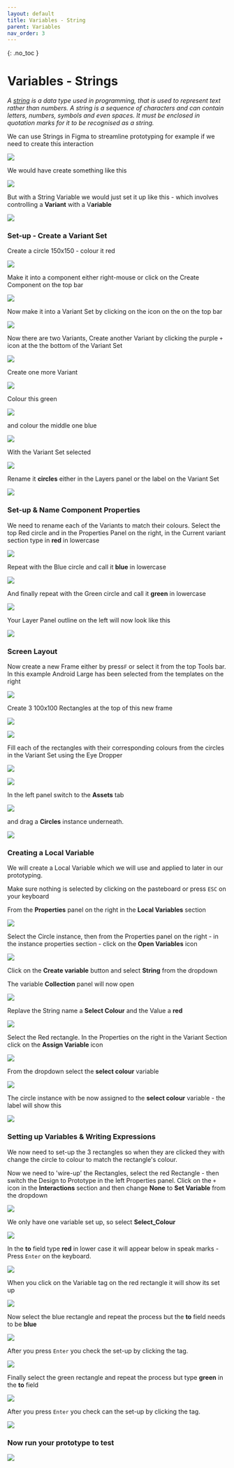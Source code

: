 ```yaml
---
layout: default
title: Variables - String
parent: Variables
nav_order: 3
---
```


{: .no_toc }

# Variables - Strings

*A [string](https://developer.silverfin.com/docs/what-is-a-string) is a data type used in programming, that is used to represent text rather than numbers. A string is a sequence of characters and can contain letters, numbers, symbols and even spaces. It must be enclosed in quotation marks for it to be recognised as a string.*

We can use Strings in Figma to streamline prototyping for example if we need to create this interaction


![](./variables_string_2024/string_example.gif)

We would have create something like this

![](./variables_string_2024/THEN.png)

But with a String Variable we would just set it up like this - which involves controlling a **Variant** with a V**ariable**

![](./variables_string_2024/NOW.png)

### Set-up - Create a Variant Set

Create a circle 150x150 - colour it red

![](./variables_string_2024/spring_.png)

Make it into a component either right-mouse or click on the Create Component on the top bar

![](./variables_string_2024/spring_1.png)

Now make it into a Variant Set by clicking on the icon on the on the top bar

![](./variables_string_2024/spring_1.png)

Now there are two Variants, Create another Variant by clicking the purple `+` icon at the the bottom of the Variant Set

![](./variables_string_2024/spring_v2.png)

Create one more Variant

![](./variables_string_2024/spring_x.png)

Colour this green

![](./variables_string_2024/spring_3.png)

and colour the middle one blue

![](./variables_string_2024/spring_4.png)

With the Variant Set selected 

![](./variables_string_2024/spring_6.png)

Rename it **circles** either in the Layers panel or the label on the Variant Set

![](./variables_string_2024/rename_cir.png)

### Set-up & Name Component Properties

We need to rename each of the Variants to match their colours. Select the top Red circle and in the Properties Panel on the right, in the Current variant section type in **red** in lowercase

![](./variables_string_2024/spring_7.png)

Repeat with the Blue circle and call it **blue** in lowercase

![](./variables_string_2024/spring_8.png)

And finally repeat with the Green circle and call it **green** in lowercase

![](./variables_string_2024/spring_9.png)

Your Layer Panel outline on the left will now look like this

![](./variables_string_2024/spring_10.png)

### Screen Layout

Now create a new Frame either by press`F` or select it from the top Tools bar. In this example Android Large has been selected from the templates on the right

![](./variables_string_2024/spring_11.png)

Create 3 100x100 Rectangles at the top of this new frame

![](./variables_string_2024/spring_12.png)

![](./variables_string_2024/spring_13.png)


Fill each of the rectangles with their corresponding colours from the circles in the Variant Set using the Eye Dropper

![](./variables_string_2024/eye_drop.png)



![](./variables_string_2024/spring_14.png)

In the left panel switch to the **Assets** tab 

![](./variables_string_2024/draf_asset_-2.png)

and drag a **Circles** instance underneath.

![](./variables_string_2024/drag_asset_1.png)

### Creating a Local Variable

We will create a Local Variable which we will use and applied to later in our prototyping.

Make sure nothing is selected by clicking on the pasteboard or press `ESC` on your keyboard

From the **Properties** panel on the right in the **Local Variables** section

![](./variables_string_2024/spring_24.png)

Select the Circle instance, then from the Properties panel on the right - in the instance properties section - click on the **Open Variables** icon

![](./variables_string_2024/spring_var.png)

Click on the **Create variable** button and select **String** from the dropdown

The variable **Collection** panel will now open

![](./variables_string_2024/spring_value.png)

Replave the String name a **Select Colour** and the Value a **red**

![](./variables_string_2024/string_naming.png)

Select the Red rectangle. In the Properties on the right in the Variant Section click on the **Assign Variable** icon

![](./variables_string_2024/assign_var_circle.png)

From the dropdown select the **select colour** variable

![](./variables_string_2024/assign_v2_1.png)

The circle instance with be now assigned to the **select colour** variable - the label will show this

![](./variables_string_2024/assign_2.png)

### Setting up Variables & Writing Expressions

We now need to set-up the 3 rectangles so when they are clicked they with change the circle to colour to match the rectangle's colour.

Now we need to 'wire-up' the Rectangles, select the red Rectangle - then switch the Design to Prototype in the left Properties panel. Click on the `+` icon in the **Interactions** section and then change **None** to **Set Variable** from the dropdown  

![](./variables_string_2024/spring_35.png)

We only have one variable set up, so select **Select_Colour**

![](./variables_string_2024/spring_36.png)

In the **to** field type **red** in lower case it will appear below in speak marks - Press `Enter` on the keyboard.

![](./variables_string_2024/spring_37.png)

When you click on the Variable tag on the red rectangle it will show its set up

![](./variables_string_2024/tag_one.png)

Now select the blue rectangle and repeat the process but the **to** field needs to be **blue**

![](./variables_string_2024/assign_blue_2.png)

After you press `Enter` you check the set-up by clicking the tag.

![](./variables_string_2024/blue_tag.png)

Finally select the green rectangle and repeat the process but type **green** in the **to** field

![](./variables_string_2024/spring_39.png)

After you press `Enter` you check can the set-up by clicking the tag.

![](./variables_string_2024/green_tag.png)

### Now run your prototype to test

![](./variables_string_2024/string_example.gif)



